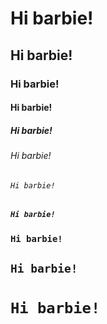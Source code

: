 # Hi barbie!
## Hi barbie!
### Hi barbie!
#### Hi barbie! 
##### Hi barbie!
###### Hi barbie!
###### `Hi barbie!`
##### `Hi barbie!`
### `Hi barbie!`
## `Hi barbie!`
# `Hi barbie!`
